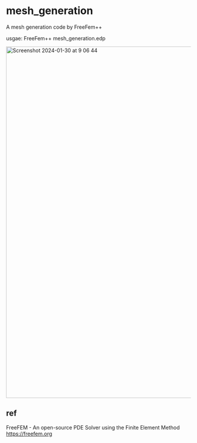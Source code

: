 # mesh_generation

A mesh generation code by FreeFem++

usgae: FreeFem++ mesh_generation.edp

<img width="961" alt="Screenshot 2024-01-30 at 9 06 44" src="https://github.com/chibaf/mesh_generation/assets/1296728/5650ab8c-7712-4e68-b22f-02225ee47142">

## ref

FreeFEM - An open-source PDE Solver using the Finite Element Method https://freefem.org
